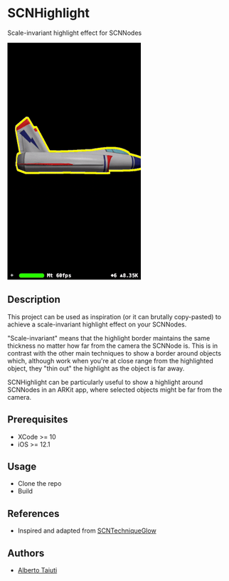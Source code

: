 # SCNHighlight

Scale-invariant highlight effect for SCNNodes

![example_1](data/scnhighlight_demo.gif)

## Description

This project can be used as inspiration (or it can brutally copy-pasted)
to achieve a scale-invariant highlight effect on your SCNNodes.

"Scale-invariant" means that the highlight border maintains the same
thickness no matter how far from the camera the SCNNode is.
This is in contrast with the other main techniques to show a border around
objects which, although work when you're at close range from the highlighted
object, they "thin out" the highlight as the object is far away.

SCNHighlight can be particularly useful to show a highlight around SCNNodes
in an ARKit app, where selected objects might be far from the camera.

## Prerequisites

* XCode >= 10
* iOS >= 12.1

## Usage

* Clone the repo
* Build

## References

* Inspired and adapted from [SCNTechniqueGlow](https://github.com/laanlabs/SCNTechniqueGlow)

## Authors

* [Alberto Taiuti](https://albertotaiuti.com)

